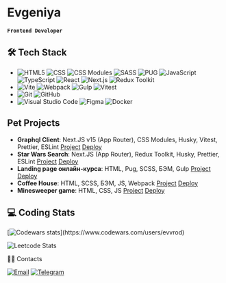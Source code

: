 # Evgeniya
**`Frontend Developer`**


## 🛠  Tech Stack

- ![HTML5](https://img.shields.io/badge/html5-%23323330.svg?style=flat&logo=html5&logoColor=%23E34F26)
  ![CSS](https://img.shields.io/badge/CSS-%23323330.svg?style=flat&logo=css&logoColor=%231572B6)
  ![CSS Modules](https://img.shields.io/badge/CSS%20Modules-%23323330.svg?style=flat&logo=cssmodules&logoColor=%FFFFFF)
  ![SASS](https://img.shields.io/badge/SASS-%23323330.svg?style=flat&logo=sass&logoColor=%CC6699)
  ![PUG](https://img.shields.io/badge/PUG-%23323330.svg?style=flat&logo=pug&logoColor=%A86454)
  ![JavaScript](https://img.shields.io/badge/JavaScript-%23323330.svg?style=flat&logo=javascript&logoColor=%23F7DF1E)
  ![TypeScript](https://img.shields.io/badge/TypeScript-%23323330.svg?style=flat&logo=typescript&logoColor=%233178C6)
  ![React](https://img.shields.io/badge/React-%23323330.svg?style=flat&logo=react&logoColor=%2361DAFB)
  ![Next.js](https://img.shields.io/badge/Next.js-%23323330.svg?style=flat&logo=nextdotjs&logoColor=white)
  ![Redux Toolkit](https://img.shields.io/badge/Redux_Toolkit-%23323330.svg?style=flat&logo=redux&logoColor=%23764ABC)
- ![Vite](https://img.shields.io/badge/Vite-%23323330.svg?style=flat&logo=vite&logoColor=%23646CFF)
  ![Webpack](https://img.shields.io/badge/Webpack-%23323330.svg?style=flat&logo=webpack&logoColor=%238DD6F9)
  ![Gulp](https://img.shields.io/badge/Gulp-%23323330.svg?style=flat&logo=gulp&logoColor=%CF4647)
  ![Vitest](https://img.shields.io/badge/Vitest-%23323330.svg?style=flat&logo=vitest&logoColor=%236E9F18)
- ![Git](https://img.shields.io/badge/git-%23323330.svg?style=flat&logo=git&logoColor=%23F05033)
  ![GitHub](https://img.shields.io/badge/github-%23323330.svg?style=flat&logo=github&logoColor=%23121011)
- ![Visual Studio Code](https://img.shields.io/badge/Visual%20Studio%20Code-0078d7.svg?style=flat&logo=visual-studio-code&logoColor=white)
  ![Figma](https://img.shields.io/badge/figma-%23323330.svg?style=flat&logo=figma&logoColor=%23F24E1E)
  ![Docker](https://img.shields.io/badge/docker-%23323330.svg?style=flat&logo=docker&logoColor=%230db7ed)

## Pet Projects

- **Graphql Client**: Next.JS v15 (App Router), CSS Modules, Husky, Vitest, Prettier, ESLint [Project](https://github.com/evvrod/pet-project_graphQL) [Deploy](https://pet-project-graph-ql.vercel.app/graphql)
- **Star Wars Search**: Next.JS (App Router), Redux Toolkit, Husky, Prettier, ESLint [Project](https://github.com/evvrod/pet-project_star-wars-search) [Deploy](https://pet-project-star-wars-search-q3a46udtf-evvrods-projects.vercel.app/)
- **Landing page онлайн-курса**: HTML, Pug, SCSS, БЭМ, Gulp [Project](https://github.com/evvrod/pet-project_landing) [Deploy](https://pet-project-landing-two.vercel.app/)
- **Coffee House**: HTML, SCSS, БЭМ, JS, Webpack [Project](https://github.com/evvrod/pet-project_coffee-house) [Deploy](https://rolling-scopes-school.github.io/evvrod-JSFE2023Q4/coffee-house/index.html)
- **Minesweeper game**: HTML, CSS, JS [Project](https://github.com/evvrod/pet-project_minesweeper-game) [Deploy](https://rolling-scopes-school.github.io/evvrod-JSFEPRESCHOOL2023Q2/js30-random-game/)

## 💻 Coding Stats

<!--[![codewars](https://www.codewars.com/users/evvrod/badges/large)](https://www.codewars.com/users/evvrod) -->
[![Codewars stats](https://github.r2v.ch/codewars?user=evvrod&top_languages=true&animation=false&hide_clan=true&theme=midnight_purple&stroke=rgb(155,155,155))](https://www.codewars.com/users/evvrod)

![Leetcode Stats](https://leetcard.jacoblin.cool/evvrod?theme=dark&ext=activity)

🤝🏻  Contacts
<div align="left">
  <a href="mailto:evvrod@gmail.com"><img src="https://img.shields.io/badge/Email-evvrod@gmail.com-393939?style=flat-square&logo=gmail" alt="Email"></a>
  <a href="https://t.me/evvrod"><img src="https://img.shields.io/badge/Telegram-@evvrod-393939?style=flat-square&logo=telegram" alt="Telegram"></a>
</div>

